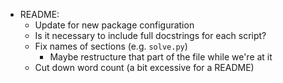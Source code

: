  * README:
     * Update for new package configuration
     * Is it necessary to include full docstrings for each script?
     * Fix names of sections (e.g. `solve.py`)
         * Maybe restructure that part of the file while we're at it
     * Cut down word count (a bit excessive for a README)
